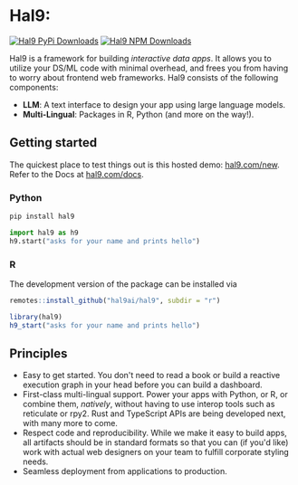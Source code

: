 # Hal9: 

[![Hal9 PyPi Downloads](https://img.shields.io/pypi/dm/hal9?label=PyPI)](https://pypi.org/project/hal9/) [![Hal9 NPM Downloads](https://img.shields.io/npm/dm/hal9.svg?label=NPM)](https://www.npmjs.com/package/hal9)

Hal9 is a framework for building *interactive data apps*. It allows you to utilize your DS/ML code with minimal overhead, and frees you from having to worry about frontend web frameworks. Hal9 consists of the following components:

- **LLM**: A text interface to design your app using large language models.
- **Multi-Lingual**: Packages in R, Python (and more on the way!).

## Getting started

The quickest place to test things out is this hosted demo: [hal9.com/new](https://hal9.com). Refer to the Docs at [hal9.com/docs](https://hal9.com/docs/).

### Python

```bash
pip install hal9
```

```python
import hal9 as h9
h9.start("asks for your name and prints hello")
```

### R 

The development version of the package can be installed via

```r
remotes::install_github("hal9ai/hal9", subdir = "r")

library(hal9)
h9_start("asks for your name and prints hello")
```

## Principles

- Easy to get started. You don't need to read a book or build a reactive execution graph in your head
 before you can build a dashboard.
- First-class multi-lingual support. Power your apps with Python, or R, or combine them, *natively*, without having
to use interop tools such as reticulate or rpy2. Rust and TypeScript APIs are being developed next, with many more to come.
- Respect code and reproducibility. While we make it easy to build apps, all artifacts should be in standard formats
so that you can (if you'd like) work with actual web designers on your team to fulfill corporate styling needs.
- Seamless deployment from applications to production.
